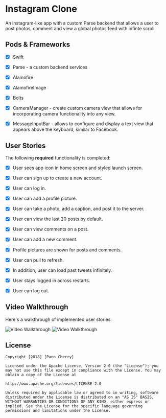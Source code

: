 # Instagram Clone

An instagram-like app with a custom Parse backend that allows a user to post photos, comment and view a global photos feed with infinte scroll. 



## Pods & Frameworks

- [x] Swift
- [x] Parse - a custom backend services
- [x] Alamofire
- [x] AlamofireImage
- [x] Bolts
- [x] CameraManager - create custom camera view that allows for incorporating camera functionality into any view. 
- [x] MessageInputBar - allows to configure and display a text view that appears above the keyboard, similar to Facebook.



## User Stories

The following **required** functionality is completed:

- [x] User sees app icon in home screen and styled launch screen. 
- [x] User can sign up to create a new account. 
- [x] User can log in.
- [x] User can add a profile picture.
- [x] User can take a photo, add a caption, and post it to the server. 
- [x] User can view the last 20 posts by default.
- [x] User can view comments on a post.
- [x] User can add a new comment.
- [x] Profile pictures are shown for posts and comments.
- [x] User can pull to refresh. 
- [x] In addition, user can load past tweets infinitely. 
- [x] User stays logged in across restarts.
- [x] User can log out. 



## Video Walkthrough

Here's a walkthrough of implemented user stories:


<img src='https://i.imgur.com/KbJvnWl.gif' title='Video Walkthrough' width='' alt='Video Walkthrough' />  <img src='https://i.imgur.com/UwN7Idd.gif' title='Video Walkthrough' width='' alt='Video Walkthrough' />


## License

    Copyright [2018] [Pann Cherry]

    Licensed under the Apache License, Version 2.0 (the "License"); you may not use this file except in compliance with the License. You may obtain a copy of the License at

    http://www.apache.org/licenses/LICENSE-2.0

    Unless required by applicable law or agreed to in writing, software distributed under the License is distributed on an "AS IS" BASIS, WITHOUT WARRANTIES OR CONDITIONS OF ANY KIND, either express or implied. See the License for the specific language governing permissions and limitations under the License.
